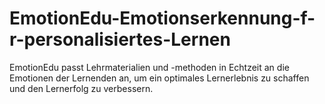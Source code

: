 # EmotionEdu-Emotionserkennung-f-r-personalisiertes-Lernen
EmotionEdu passt Lehrmaterialien und -methoden in Echtzeit an die Emotionen der Lernenden an, um ein optimales Lernerlebnis zu schaffen und den Lernerfolg zu verbessern.
